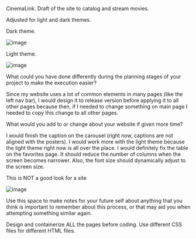 CinemaLink.
Draft of the site to catalog and stream movies.

Adjusted for light and dark themes.

Dark theme.

![image](https://github.com/user-attachments/assets/47288cd2-c8e0-47b4-8d87-85a4318cad7a)


Light theme.

![image](https://github.com/user-attachments/assets/ce99f6e9-28e5-4ca5-ab91-0bb74a1c4b02)


What could you have done differently during the planning stages of your project to make the execution easier?

Since my website uses a lot of common elements in many pages (like the left nav bar), I would design it to release version before applying it to all other pages because then, if I needed to change something on main page I needed to copy this change to all other pages.

What would you add to or change about your website if given more time?

I would finish the caption on the carousel (right now, captions are not aligned with the posters).
I would work more with the light theme because the light theme right now is all over the place.
I would definitely fix the table on the favorites page. It should reduce the number of columns when the screen becomes narrower. Also, the font size should dynamically adjust to the screen size.

This is NOT a good look for a site 

![image](https://github.com/user-attachments/assets/7e4a7c6b-75db-4c95-bb71-d77252a503f5)

Use this space to make notes for your future self about anything that you think is important to remember about this process, or that may aid you when attempting something similar again.

Design and containerize ALL the pages before coding.
Use different CSS files for different HTML files.
